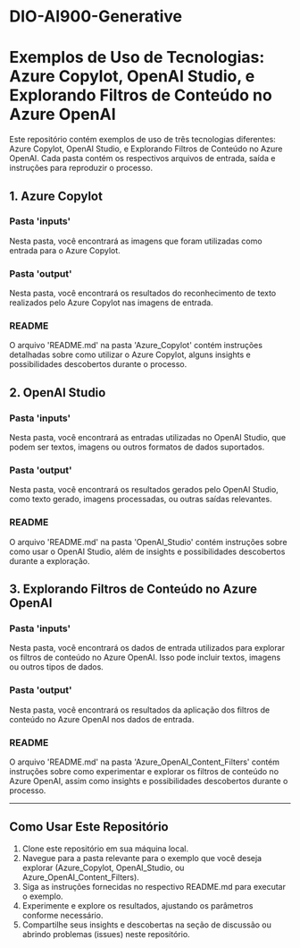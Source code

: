 # DIO-AI900-Generative

# Exemplos de Uso de Tecnologias: Azure Copylot, OpenAI Studio, e Explorando Filtros de Conteúdo no Azure OpenAI

Este repositório contém exemplos de uso de três tecnologias diferentes: Azure Copylot, OpenAI Studio, e Explorando Filtros de Conteúdo no Azure OpenAI. Cada pasta contém os respectivos arquivos de entrada, saída e instruções para reproduzir o processo.

## 1. Azure Copylot

### Pasta 'inputs'
Nesta pasta, você encontrará as imagens que foram utilizadas como entrada para o Azure Copylot.

### Pasta 'output'
Nesta pasta, você encontrará os resultados do reconhecimento de texto realizados pelo Azure Copylot nas imagens de entrada.

### README
O arquivo 'README.md' na pasta 'Azure_Copylot' contém instruções detalhadas sobre como utilizar o Azure Copylot, alguns insights e possibilidades descobertos durante o processo.

## 2. OpenAI Studio

### Pasta 'inputs'
Nesta pasta, você encontrará as entradas utilizadas no OpenAI Studio, que podem ser textos, imagens ou outros formatos de dados suportados.

### Pasta 'output'
Nesta pasta, você encontrará os resultados gerados pelo OpenAI Studio, como texto gerado, imagens processadas, ou outras saídas relevantes.

### README
O arquivo 'README.md' na pasta 'OpenAI_Studio' contém instruções sobre como usar o OpenAI Studio, além de insights e possibilidades descobertos durante a exploração.

## 3. Explorando Filtros de Conteúdo no Azure OpenAI

### Pasta 'inputs'
Nesta pasta, você encontrará os dados de entrada utilizados para explorar os filtros de conteúdo no Azure OpenAI. Isso pode incluir textos, imagens ou outros tipos de dados.

### Pasta 'output'
Nesta pasta, você encontrará os resultados da aplicação dos filtros de conteúdo no Azure OpenAI nos dados de entrada.

### README
O arquivo 'README.md' na pasta 'Azure_OpenAI_Content_Filters' contém instruções sobre como experimentar e explorar os filtros de conteúdo no Azure OpenAI, assim como insights e possibilidades descobertos durante o processo.

---

## Como Usar Este Repositório

1. Clone este repositório em sua máquina local.
2. Navegue para a pasta relevante para o exemplo que você deseja explorar (Azure_Copylot, OpenAI_Studio, ou Azure_OpenAI_Content_Filters).
3. Siga as instruções fornecidas no respectivo README.md para executar o exemplo.
4. Experimente e explore os resultados, ajustando os parâmetros conforme necessário.
5. Compartilhe seus insights e descobertas na seção de discussão ou abrindo problemas (issues) neste repositório.

